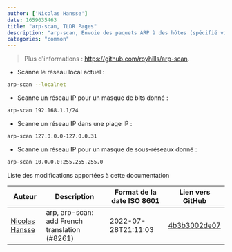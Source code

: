 ```yaml
---
author: ['Nicolas Hansse']
date: 1659035463
title: "arp-scan, TLDR Pages"
description: "arp-scan, Envoie des paquets ARP à des hôtes (spécifié via des adresses IP ou des noms de domaines) pour scanner le réseau local."
categories: "common"
---
```

> Plus d'informations : <https://github.com/royhills/arp-scan>.

- Scanne le réseau local actuel :

```bash
arp-scan --localnet
```

- Scanne un réseau IP pour un masque de bits donné :

```bash
arp-scan 192.168.1.1/24
```

- Scanne un réseau IP dans une plage IP :

```bash
arp-scan 127.0.0.0-127.0.0.31
```

- Scanne un réseau IP pour un masque de sous-réseaux donné :

```bash
arp-scan 10.0.0.0:255.255.255.0
```
Liste des modifications apportées à cette documentation


Auteur | Description | Format de la date ISO 8601 | Lien vers GitHub
------|-----|-----|-----
[Nicolas Hansse](mailto:nico.hansse@gmail.com) | arp, arp-scan: add French translation (#8261) | 2022-07-28T21:11:03 | [4b3b3002de07](https://github.com/tldr-pages/tldr/commit/4b3b3002de07dd155d1df55f46e36eca1007d5f3)

